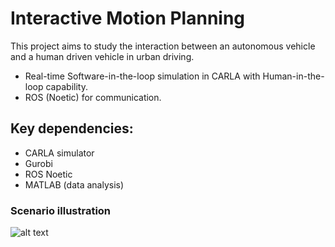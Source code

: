 # Interactive Motion Planning
This project aims to study the interaction between an autonomous vehicle and a human driven vehicle in urban driving.

- Real-time Software-in-the-loop simulation in CARLA with Human-in-the-loop capability.
- ROS (Noetic) for communication.

## Key dependencies:
- CARLA simulator
- Gurobi
- ROS Noetic
- MATLAB (data analysis)

### Scenario illustration
![alt text]([https://github.com/autonomous-viranjan/Interactive-Motion-Planning/scenario.png](https://github.com/autonomous-viranjan/Interactive-Motion-Planning/blob/main/scenario.png)https://github.com/autonomous-viranjan/Interactive-Motion-Planning/blob/main/scenario.png)
